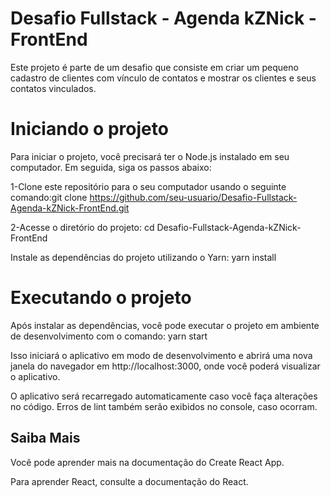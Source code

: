 # Desafio Fullstack - Agenda kZNick - FrontEnd

Este projeto é parte de um desafio que consiste em criar um pequeno cadastro de clientes com vínculo de contatos e mostrar os clientes e seus contatos vinculados.

# Iniciando o projeto
Para iniciar o projeto, você precisará ter o Node.js instalado em seu computador. Em seguida, siga os passos abaixo:

1-Clone este repositório para o seu computador usando o seguinte comando:git clone https://github.com/seu-usuario/Desafio-Fullstack-Agenda-kZNick-FrontEnd.git

2-Acesse o diretório do projeto: cd Desafio-Fullstack-Agenda-kZNick-FrontEnd

Instale as dependências do projeto utilizando o Yarn: yarn install

# Executando o projeto
Após instalar as dependências, você pode executar o projeto em ambiente de desenvolvimento com o comando: yarn start

Isso iniciará o aplicativo em modo de desenvolvimento e abrirá uma nova janela do navegador em http://localhost:3000, onde você poderá visualizar o aplicativo.

O aplicativo será recarregado automaticamente caso você faça alterações no código. Erros de lint também serão exibidos no console, caso ocorram.

## Saiba Mais
Você pode aprender mais na documentação do Create React App.

Para aprender React, consulte a documentação do React.
